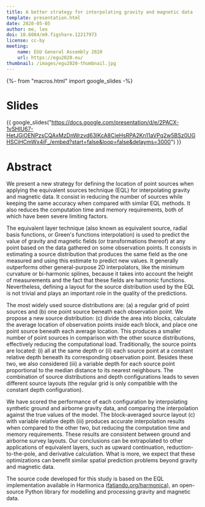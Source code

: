 ```yaml
---
title: A better strategy for interpolating gravity and magnetic data
template: presentation.html
date: 2020-05-05
author: me, leo
doi: 10.6084/m9.figshare.12217973
license: cc-by
meeting:
    name: EGU General Assembly 2020
    url: https://egu2020.eu/
thumbnail: /images/egu2020-thumbnail.jpg
---
```

{%- from "macros.html" import google_slides -%}

# Slides

{{ google_slides("https://docs.google.com/presentation/d/e/2PACX-1vSHIU67-HetJGiOENPzsCQAxMzDnWrzvd63IKcA8CieHsRPA2Kn11aVPq2w5BSz0UGHSCjHCmWx4iF_/embed?start=false&loop=false&delayms=3000") }}


# Abstract

We present a new strategy for defining the location of point sources when
applying the equivalent sources technique (EQL) for interpolating gravity and
magnetic data. It consist in reducing the number of sources while keeping the
same accuracy when compared with similar EQL methods. It also reduces the
computation time and memory requirements, both of which have been severe
limiting factors.

The equivalent layer technique (also known as equivalent source, radial basis
functions, or Green's functions interpolation) is used to predict the value of
gravity and magnetic fields (or transformations thereof) at any point based on
the data gathered on some observation points. It consists in estimating
a source distribution that produces the same field as the one measured and
using this estimate to predict new values. It generally outperforms other
general-purpose 2D interpolators, like the minimum curvature or bi-harmonic
splines, because it takes into account the height of measurements and the fact
that these fields are harmonic functions. Nevertheless, defining a layout for
the source distribution used by the EQL is not trivial and plays an important
role in the quality of the predictions.

The most widely used source distributions are: (a) a regular grid of point
sources and (b) one point source beneath each observation point. We propose
a new source distribution: (c) divide the area into blocks, calculate the
average location of observation points inside each block, and place one point
source beneath each average location. This produces a smaller number of point
sources in comparison with the other source distributions, effectively reducing
the computational load. Traditionally, the source points are located: (i) all
at the same depth or (ii) each source point at a constant relative depth
beneath its corresponding observation point. Besides these two, we also
considered (iii) a variable depth for each source point proportional
to the median distance to its nearest neighbours. The combination of source
distributions and depth configurations leads to seven different source layouts
(the regular grid is only compatible with the constant depth configuration).

We have scored the performance of each configuration by interpolating synthetic
ground and airborne gravity data, and comparing the interpolation against the
true values of the model. The block-averaged source layout (c) with variable
relative depth (iii) produces accurate interpolation results when compared to
the other two, but reducing the computation time and memory requirements.
These results are consistent between ground and airborne survey layouts. Our
conclusions can be extrapolated to other applications of equivalent layers,
such as upward continuation, reduction-to-the-pole, and derivative calculation.
What is more, we expect that these optimizations can benefit similar spatial
prediction problems beyond gravity and magnetic data.

The source code developed for this study is based on the EQL implementation
available in Harmonica
([fatiando.org/harmonica](https://www.fatiando.org/harmonica)), an open-source
Python library for modelling and processing gravity and magnetic data.
